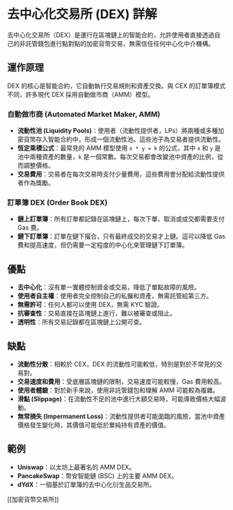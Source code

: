 # 去中心化交易所 (DEX) 詳解

去中心化交易所（DEX）是運行在區塊鏈上的智能合約，允許使用者直接透過自己的非託管錢包進行點對點的加密貨幣交易，無需信任任何中心化中介機構。

## 運作原理

DEX 的核心是智能合約，它自動執行交易規則和資產交換。與 CEX 的訂單簿模式不同，許多現代 DEX 採用自動做市商（AMM）模型。

### 自動做市商 (Automated Market Maker, AMM)

*   **流動性池 (Liquidity Pools)**：使用者（流動性提供者，LPs）將兩種或多種加密貨幣存入智能合約中，形成一個流動性池。這些池子為交易者提供流動性。
*   **恆定乘積公式**：最常見的 AMM 模型使用 `x * y = k` 的公式，其中 `x` 和 `y` 是池中兩種資產的數量，`k` 是一個常數。每次交易都會改變池中資產的比例，從而調整價格。
*   **交易費用**：交易者在每次交易時支付少量費用，這些費用會分配給流動性提供者作為獎勵。

### 訂單簿 DEX (Order Book DEX)

*   **鏈上訂單簿**：所有訂單都記錄在區塊鏈上，每次下單、取消或成交都需要支付 Gas 費。
*   **鏈下訂單簿**：訂單在鏈下撮合，只有最終成交的交易才上鏈。這可以降低 Gas 費和提高速度，但仍需要一定程度的中心化來管理鏈下訂單簿。

## 優點

*   **去中心化**：沒有單一實體控制資金或交易，降低了單點故障的風險。
*   **使用者自主權**：使用者完全控制自己的私鑰和資產，無需託管給第三方。
*   **無需許可**：任何人都可以使用 DEX，無需 KYC 驗證。
*   **抗審查性**：交易直接在區塊鏈上進行，難以被審查或阻止。
*   **透明性**：所有交易記錄都在區塊鏈上公開可查。

## 缺點

*   **流動性分散**：相較於 CEX，DEX 的流動性可能較低，特別是對於不常見的交易對。
*   **交易速度和費用**：受底層區塊鏈的限制，交易速度可能較慢，Gas 費用較高。
*   **使用者體驗**：對於新手來說，使用非託管錢包和理解 AMM 可能較為複雜。
*   **滑點 (Slippage)**：在流動性不足的池中進行大額交易時，可能導致價格大幅波動。
*   **無常損失 (Impermanent Loss)**：流動性提供者可能面臨的風險，當池中資產價格發生變化時，其價值可能低於單純持有資產的價值。

## 範例

*   **Uniswap**：以太坊上最著名的 AMM DEX。
*   **PancakeSwap**：幣安智能鏈 (BSC) 上的主要 AMM DEX。
*   **dYdX**：一個基於訂單簿的去中心化衍生品交易所。

[[加密貨幣交易所]]

